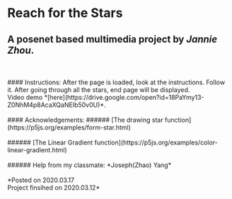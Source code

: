# Reach for the Stars
## A posenet based multimedia project by *Jannie Zhou*.
<br>
<br>
#### Instructions:
After the page is loaded, look at the instructions. Follow it. After going through all the stars, end page will be displayed.
<br>
Video demo *[here](https://drive.google.com/open?id=18PaYmy13-Z0NhM4p8AcaXQaNEIb50v0U)*.
<br>
<br>
#### Acknowledgements:
###### [The drawing star function](https://p5js.org/examples/form-star.html)
<br>
<br>
###### [The Linear Gradient function](https://p5js.org/examples/color-linear-gradient.html)
<br>
<br>
###### Help from my classmate: *Joseph(Zhao) Yang*
<br>
<br>
*Posted on 2020.03.17
<br>
Project finsihed on 2020.03.12*
